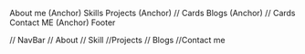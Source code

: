 About me (Anchor)
Skills 
Projects (Anchor) // Cards
Blogs (Anchor) // Cards
Contact ME (Anchor) Footer

// NavBar
// About 
// Skill
//Projects
// Blogs
//Contact me

